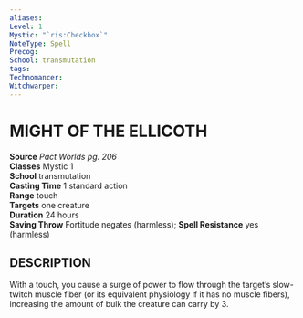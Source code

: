```yaml
---
aliases: 
Level: 1
Mystic: "`ris:Checkbox`"
NoteType: Spell
Precog: 
School: transmutation 
tags: 
Technomancer: 
Witchwarper: 
---
```

# MIGHT OF THE ELLICOTH

**Source** _Pact Worlds pg. 206_  
**Classes** Mystic 1  
**School** transmutation  
**Casting Time** 1 standard action  
**Range** touch  
**Targets** one creature  
**Duration** 24 hours  
**Saving Throw** Fortitude negates (harmless); **Spell Resistance** yes (harmless)

## DESCRIPTION

With a touch, you cause a surge of power to flow through the target’s slow-twitch muscle fiber (or its equivalent physiology if it has no muscle fibers), increasing the amount of bulk the creature can carry by 3.